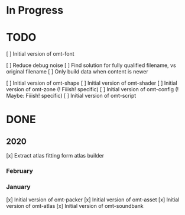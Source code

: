 # In Progress


# TODO

[ ] Initial version of omt-font

[ ] Reduce debug noise
[ ] Find solution for fully qualified filename, vs original filename
[ ] Only build data when content is newer

[ ] Initial version of omt-shape
[ ] Initial version of omt-shader
[ ] Initial version of omt-zone 	(! Fiiish! specific)
[ ] Initial version of omt-config	(! Maybe: Fiiish! specific)
[ ] Initial version of omt-script


# DONE

## 2020

[x] Extract atlas fitting form atlas builder

### February

### January


[x] Initial version of omt-packer
[x] Initial version of omt-asset
[x] Initial version of omt-atlas
[x] Initial version of omt-soundbank

